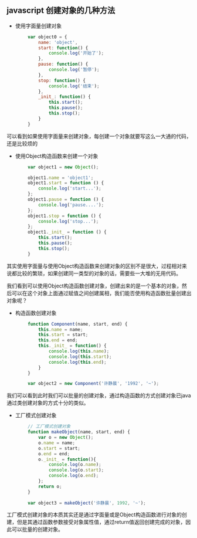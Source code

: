 ## javascript 创建对象的几种方法

- 使用字面量创建对象

````javascript
        var object0 = {
            name: 'object',
            start: function() {
                console.log('开始了');
            },
            pause: function() {
                console.log('暂停');
            },
            stop: function() {
                console.log('结束');
            },
            _init_: function() {
                this.start();
                this.pause();
                this.stop();
            }
        }
````

可以看到如果使用字面量来创建对象，每创建一个对象就要写这么一大通的代码，还是比较烦的

- 使用Object构造函数来创建一个对象

````javascript
        var object1 = new Object();

        object1.name = 'object1';
        object1.start = function () {
            console.log('start...');
        };
        object1.pause = function () {
            console.log('pause....');
        };
        object1.stop = function () {
            console.log('stop...');
        };
        object1._init_ = function () {
            this.start();
            this.pause();
            this.stop();
        }
````

其实使用字面量与使用Object构造函数来创建对象的区别不是很大，过程相对来说都比较的繁琐，如果创建同一类型的对象的话，需要些一大堆的无用代码。

我们看到可以使用Object构造函数创建对象，创建出来的是一个基本的对象，然后可以在这个对象上面通过赋值之间创建属相，我们能否使用构造函数批量创建出对象呢？

- 构造函数创建对象

````javascript
        function Component(name, start, end) {
            this.name = name;
            this.start = start;
            this.end = end;
            this._init_ = function() {
                console.log(this.name);
                console.log(this.start);
                console.log(this.end);
            }
        }

        var object2 = new Component('许静晨', '1992', '~');
````

我们可以看到此时我们可以批量的创建对象，通过构造函数的方式创建对象已java通过类创建对象的方式十分的类似。

- 工厂模式创建对象

````javascript
        // 工厂模式创建对象
        function makeObject(name, start, end) {
            var o = new Object();
            o.name = name;
            o.start = start;
            o.end = end;
            o._init_ = function(){
                console.log(o.name);
                console.log(o.start);
                console.log(o.end);
            };
            return o;
        }
        
        var object3 = makeObject('许静晨', 1992, '~');
````

工厂模式创建对象的本质其实还是通过字面量或是Object构造函数进行对象的创建，但是其通过函数参数接受对象属性值，通过return值返回创建完成的对象，因此可以批量的创建对象。



 

